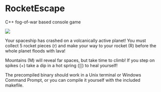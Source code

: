 # RocketEscape
C++ fog-of-war based console game

![](https://i.imgur.com/Tq887yW.png)

Your spaceship has crashed on a volcanically active planet!
You must collect 5 rocket pieces (r) and make your way to your rocket (R)
before the whole planet floods with lava!

Mountains (M) will reveal far spaces, but take time to climb!
If you step on spikes (+) take a dip in a hot spring (▒) to heal yourself!


The precompiled binary should work in a Unix terminal or Windows Command Prompt, or you can compile it yourself with the included makefile.
